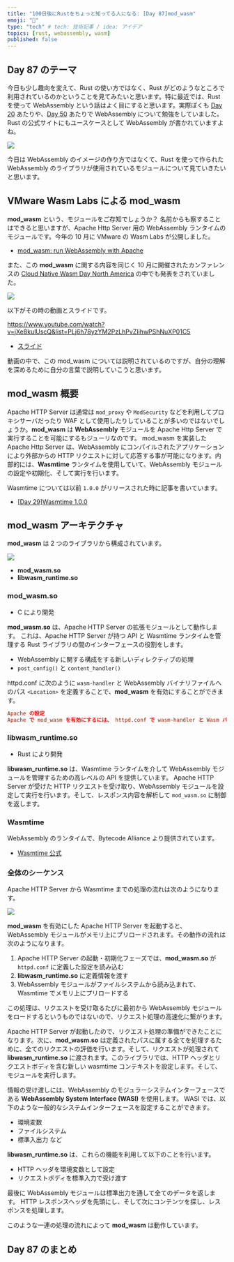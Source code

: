 ```yaml
---
title: "100日後にRustをちょっと知ってる人になる: [Day 87]mod_wasm"
emoji: "🦀"
type: "tech" # tech: 技術記事 / idea: アイデア
topics: [rust, webassembly, wasm]
published: false
---
```

## Day 87 のテーマ

今日も少し趣向を変えて、Rust の使い方ではなく、Rust がどのようなところで利用されているのかということを見てみたいと思います。特に最近では、Rust を使って WebAssembly という話はよく目にすると思います。実際ぼくも [Day 20](https://zenn.dev/shinyay/articles/hello-rust-day020) あたりや、[Day 50](https://zenn.dev/shinyay/articles/hello-rust-day050) あたりで WebAssembly について勉強をしていました。Rust の公式サイトにもユースケースとして WebAssembly が書かれていますよね。

![](https://storage.googleapis.com/zenn-user-upload/e1126622ef9e-20221214.png)

今日は WebAssembly のイメージの作り方ではなくて、Rust を使って作られた WebAssembly のライブラリが使用されているモジュールについて見ていきたいと思います。

## VMware Wasm Labs による mod_wasm

**mod_wasm** という、モジュールをご存知でしょうか？ 名前からも察することはできると思いますが、Apache Http Server 用の WebAssembly ランタイムのモジュールです。今年の 10 月に VMware の Wasm Labs が公開しました。

- [mod_wasm: run WebAssembly with Apache](https://wasmlabs.dev/articles/apache-mod-wasm/)

また、この **mod_wasm** に関する内容を同じく 10 月に開催されたカンファレンスの [Cloud Native Wasm Day North America](https://events.linuxfoundation.org/cloud-native-wasm-day-north-america/) の中でも発表をされていました。

![](https://storage.googleapis.com/zenn-user-upload/7ab2840de34a-20221214.png)

以下がその時の動画とスライドです。

https://www.youtube.com/watch?v=jXe8kulUscQ&list=PLj6h78yzYM2PzLhPvZIihwPShNuXP01C5
- [スライド](https://cloudnativewasmdayna22.sched.com/event/1AUDk/modwasm-bringing-webassembly-to-apache-daniel-lopez-ridruejo-rafael-fernandez-lopez-vmware?iframe=no)

動画の中で、この mod_wasm については説明されているのですが、自分の理解を深めるために自分の言葉で説明していこうと思います。

## mod_wasm 概要

Apache HTTP Server は通常は `mod_proxy` や `ModSecurity` などを利用してプロキシサーバだったり WAF として使用したりしていることが多いのではないでしょうか。**mod_wasm** は **WebAssembly** モジュールを Apache Http Server で実行することを可能にするもジューリなのです。
mod_wasm を実装した Apache Http Server は、WebAssembly にコンパイルされたアプリケーションにより外部からの HTTP リクエストに対して応答する事が可能になります。内部的には、**Wasmtime** ランタイムを使用していて、WebAssembly モジュールの設定や初期化、そして実行を行います。

Wasmtime については以前 `1.0.0` がリリースされた時に記事を書いています。

- [[Day 29]Wasmtime 1.0.0](https://zenn.dev/shinyay/articles/hello-rust-day029)

## mod_wasm アーキテクチャ

**mod_wasm** は 2 つのライブラリから構成されています。

![](https://storage.googleapis.com/zenn-user-upload/dcb8451237e7-20221214.png)

- **mod_wasm.so**
- **libwasm_runtime.so**

### mod_wasm.so

- C により開発

**mod_wasm.so** は、Apache HTTP Server の拡張モジュールとして動作します。
これは、Apache HTTP Server が持つ API と Wasmtime ランタイムを管理する Rust ライブラリの間のインターフェースの役割をします。

- WebAssembly に関する構成をする新しいディレクティブの処理
- `post_config()` と `content_handler()`

httpd.conf に次のように `wasm-handler` と WebAssembly バイナリファイルへのパス `<Location>` を定義することで、**mod_wasm** を有効にすることができます。

```conf
Apache の設定
Apache で mod_wasm を有効にするには、 httpd.conf で wasm-handler と Wasm バイナリへのファイルパスで <Location> を定義するだけです。
```

### libwasm_runtime.so

- Rust により開発

**libwasm_runtime.so** は、Wasmtime ランタイムを介して WebAssembly モジュールを管理するための高レベルの API を提供しています。
Apache HTTP Server が受けた HTTP リクエストを受け取り、WebAssembly モジュールを設定して実行を行います。そして、レスポンス内容を解析して `mod_wasm.so` に制御を返します。

### Wasmtime

WebAssembly のランタイムで、Bytecode Alliance より提供されています。

- [Wasmtime 公式](https://wasmtime.dev/)

### 全体のシーケンス

Apache HTTP Server から Wasmtime までの処理の流れは次のようになります。

![](https://storage.googleapis.com/zenn-user-upload/484746d69142-20221214.png)

**mod_wasm** を有効にした Apache HTTP Server を起動すると、WebAssembly モジュールがメモリ上にプリロードされます。その動作の流れは次のようになります。

1. Apache HTTP Server の起動・初期化フェーズでは、**mod_wasm.so** が `httpd.conf` に定義した設定を読み込む
2. **libwasm_runtime.so** に定義情報を渡す
3. WebAssembly モジュールがファイルシステムから読み込まれて、Wasmtime でメモリ上にプリロードする

この処理は、リクエストを受け取るたびに最初から WebAssembly モジュールをロードするというものではないので、リクエスト処理の高速化に繋がります。

Apache HTTP Server が起動したので、リクエスト処理の準備ができたことになります。次に、**mod_wasm.so** は定義されたパスに属する全てを処理するために、全てのリクエストの評価を行います。そして、リクエストが処理されて **libwasm_runtime.so** に渡されます。このライブラリでは、HTTP ヘッダとリクエストボディを含む新しい wasmtime コンテキストを設定します。そして、モジュールを実行します。

情報の受け渡しには、WebAssembly のモジュラーシステムインターフェースである **WebAssembly System Interface (WASI)** を使用します。
WASI では、以下のような一般的なシステムインターフェースを設定することができます。

- 環境変数
- ファイルシステム
- 標準入出力
など

**libwasm_runtime.so** は、これらの機能を利用して以下のことを行います。

- HTTP ヘッダを環境変数として設定
- リクエストボディを標準入力で受け渡す

最後に WebAssembly モジュールは標準出力を通して全てのデータを返します。
HTTP レスポンスヘッダを先頭にし、そして次にコンテンツを探し、レスポンスを処理します。

このような一連の処理の流れによって **mod_wasm** は動作しています。

## Day 87 のまとめ
